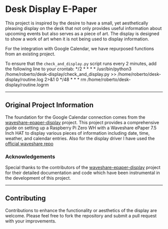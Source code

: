 # Desk Display E-Paper 

This project is inspired by the desire to have a small, yet aesthetically pleasing display on the desk that not only provides useful information about upcoming events but also serves as a piece of art. The display is designed to show a work of art when it is not being used to display information.

For the integration with Google Calendar, we have repurposed functions from an existing project. 

To ensure that the `check_and_display.py` script runs every 2 minutes, add the following line to your crontab:
*/2 * * * * /usr/bin/python3 /home/roberto/desk-display/check_and_display.py >> /home/roberto/desk-display/routine.log 2>&1
0 */48 * * * rm /home/roberto/desk-display/routine.logrm 

---

## Original Project Information

The foundation for the Google Calendar connection comes from the [waveshare-epaper-display](https://github.com/mendhak/waveshare-epaper-display) project. This project provides a comprehensive guide on setting up a Raspberry Pi Zero WH with a Waveshare ePaper 7.5 Inch HAT to display various pieces of information including date, time, weather, and calendar entries. Also for the display driver I have used the [official waveshare repo](https://github.com/waveshareteam/e-Paper/tree/af4d8b49ccef5f8f5fb88e9a836b86bd3f0bbfe3)

### Acknowledgements

Special thanks to the contributors of the [waveshare-epaper-display](https://github.com/mendhak/waveshare-epaper-display) project for their detailed documentation and code which have been instrumental in the development of this project.

---

## Contributing

Contributions to enhance the functionality or aesthetics of the display are welcome. Please feel free to fork the repository and submit a pull request with your improvements.
